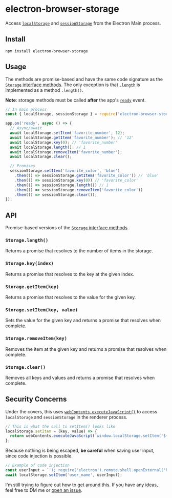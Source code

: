 # electron-browser-storage
Access [`localStorage`](https://developer.mozilla.org/en-US/docs/Web/API/Window/localStorage) and [`sessionStorage`](https://developer.mozilla.org/en-US/docs/Web/API/Window/sessionStorage) from the Electron Main process.

## Install
```shell
npm install electron-browser-storage
```

## Usage
The methods are promise-based and have the same code signature as the [`Storage` interface methods](https://developer.mozilla.org/en-US/docs/Web/API/Storage#Properties). The only exception is that [`.length`](https://developer.mozilla.org/en-US/docs/Web/API/Storage/length) is implemented as a method `.length()`.

**Note**: storage methods must be called **after** the app's [`ready`](https://electronjs.org/docs/api/app#event-ready) event.
```javascript
// In main process
const { localStorage, sessionStorage } = require('electron-browser-storage');

app.on('ready', async () => {
  // Async/await
  await localStorage.setItem('favorite_number', 12);
  await localStorage.getItem('favorite_number'); // '12'
  await localStorage.key(0); // 'favorite_number'
  await localStorage.length(); // 1
  await localStorage.removeItem('favorite_number');
  await localStorage.clear();

  // Promises
  sessionStorage.setItem('favorite_color', 'blue')
    .then(() => sessionStorage.getItem('favorite_color')) // 'blue'
    .then(() => sessionStorage.key(0)) // 'favorite_color'
    .then(() => sessionStorage.length()) // 1
    .then(() => sessionStorage.removeItem('favorite_color'))
    .then(() => sessionStorage.clear());
});
```

## API
Promise-based versions of the [`Storage` interface methods](https://developer.mozilla.org/en-US/docs/Web/API/Storage#Properties).

### `Storage.length()`
Returns a promise that resolves to the number of items in the storage.

### `Storage.key(index)`
Returns a promise that resolves to the key at the given index.

### `Storage.getItem(key)`
Returns a promise that resolves to the value for the given key.

### `Storage.setItem(key, value)`
Sets the value for the given key and returns a promise that resolves when complete.

### `Storage.removeItem(key)`
Removes the item at the given key and returns a promise that resolves when complete.

### `Storage.clear()`
Removes all keys and values and returns a promise that resolves when complete.

## Security Concerns
Under the covers, this uses [`webContents.executeJavaScript()`](https://electronjs.org/docs/api/web-contents#contentsexecutejavascriptcode-usergesture-callback) to access `localStorage` and `sessionStorage` in the renderer process.
```javascript
// This is what the call to setItem() looks like
localStorage.setItem = (key, value) => {
  return webContents.executeJavaScript(`window.localStorage.setItem('${key}', '${value}');`);
};
```

Because nothing is being escaped, **be careful** when saving user input, since code injection is possible.
```javascript
// Example of code injection
const userInput = `'); require('electron').remote.shell.openExternal('https://google.com'); ('`;
await localStorage.setItem('user_name', userInput);
```

I'm still trying to figure out how to get around this. If you have any ideas, feel free to DM me or [open an issue](https://github.com/jerry1100/electron-browser-storage/issues/new).
